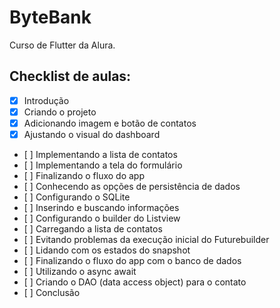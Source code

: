 # ByteBank

Curso de Flutter da Alura. 

## Checklist de aulas: 

- [X] Introdução
- [X] Criando o projeto
- [X] Adicionando imagem e botão de contatos
- [X] Ajustando o visual do dashboard
- [ ] Implementando a lista de contatos
- [ ] Implementando a tela do formulário
- [ ] Finalizando o fluxo do app
- [ ] Conhecendo as opções de persistência de dados
- [ ] Configurando o SQLite
- [ ] Inserindo e buscando informações
- [ ] Configurando o builder do Listview
- [ ] Carregando a lista de contatos
- [ ] Evitando problemas da execução inicial do Futurebuilder
- [ ] Lidando com os estados do snapshot
- [ ] Finalizando o fluxo do app com o banco de dados
- [ ] Utilizando o async await
- [ ] Criando o DAO (data access object) para o contato
- [ ] Conclusão